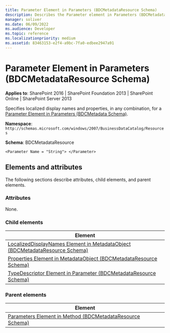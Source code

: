 ```yaml
---
title: Parameter Element in Parameters (BDCMetadataResource Schema)
description: Describes the Parameter element in Parameters (BDCMetadataResource Schema) and provides the elements and attributes.
manager: soliver
ms.date: 06/09/2022
ms.audience: Developer
ms.topic: reference
ms.localizationpriority: medium
ms.assetid: 83463153-e2f4-a9bc-7fa0-edbee2947a91
---
```


# Parameter Element in Parameters (BDCMetadataResource Schema)

**Applies to**: SharePoint 2016 | SharePoint Foundation 2013 | SharePoint Online | SharePoint Server 2013

Specifies localized display names and properties, in any combination, for a [Parameter Element in Parameters (BDCMetadata Schema)](parameter-element-in-parameters-bdcmetadata-schema.md).

**Namespace**: `http://schemas.microsoft.com/windows/2007/BusinessDataCatalog/Resources`

**Schema**: BDCMetadataResource

```
<Parameter Name = "String"> </Parameter>
```

## Elements and attributes

The following sections describe attributes, child elements, and parent elements.

### Attributes

None.

### Child elements

| Element |
| --- |
| [LocalizedDisplayNames Element in MetadataObject (BDCMetadataResource Schema)](localizeddisplaynames-element-in-metadataobject-bdcmetadataresource-schema.md) |
| [Properties Element in MetadataObject (BDCMetadataResource Schema)](properties-element-in-metadataobject-bdcmetadataresource-schema.md) |
| [TypeDescriptor Element in Parameter (BDCMetadataResource Schema)](typedescriptor-element-in-parameter-bdcmetadataresource-schema.md) |

### Parent elements

| Element |
| --- |
| [Parameters Element in Method (BDCMetadataResource Schema)](parameters-element-in-method-bdcmetadataresource-schema.md) |

